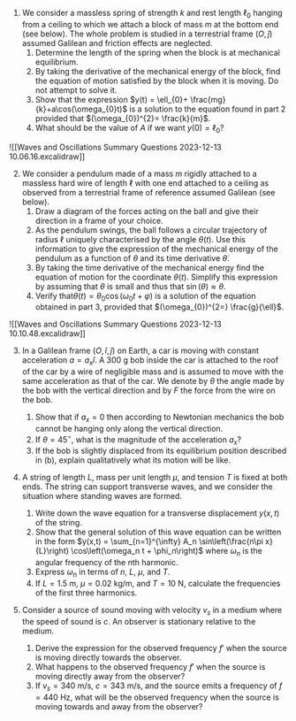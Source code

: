 1. We consider a massless spring of strength $k$ and rest length $\ell_0$ hanging from a ceiling to which we attach a block of mass $m$ at the bottom end (see below). The whole problem is studied in a terrestrial frame $(O, \hat{j})$ assumed Galilean and friction effects are neglected.
	1. Determine the length of the spring when the block is at mechanical equilibrium.
	2. By taking the derivative of the mechanical energy of the block, find the equation of motion satisfied by the block when it is moving. Do not attempt to solve it.
	3. Show that the expression $y(t) = \ell_{0}+ \frac{mg}{k}+a\cos(\omega_{0}t)$ is a solution to the equation found in part 2 provided that $(\omega_{0})^{2}= \frac{k}{m}$.
	4. What should be the value of $A$ if we want $y(0) = \ell_{0}$?

![[Waves and Oscillations Summary Questions 2023-12-13 10.06.16.excalidraw]]

2. We consider a pendulum made of a mass $m$ rigidly attached to a massless hard wire of length $\ell$ with one end attached to a ceiling as observed from a terrestrial frame of reference assumed Galilean (see below).
	1. Draw a diagram of the forces acting on the ball and give their direction in a frame of your choice.
	2. As the pendulum swings, the ball follows a circular trajectory of radius $\ell$ uniquely characterised by the angle $\theta(t)$. Use this information to give the expression of the mechanical energy of the pendulum as a function of $\theta$ and its time derivative $\dot{\theta}$.
	3. By taking the time derivative of the mechanical energy find the equation of motion for the coordinate $\theta(t)$. Simplify this expression by assuming that $\theta$ is small and thus that $\sin(\theta)\approx\theta$.
	4. Verify that$\theta(t) = \theta_{0}\cos(\omega_{0}t +\varphi)$ is a solution of the equation obtained in part 3, provided that $(\omega_{0})^{2=} \frac{g}{\ell}$.

![[Waves and Oscillations Summary Questions 2023-12-13 10.10.48.excalidraw]]

3. In a Galilean frame $(O,\hat{i}, \hat{j})$ on Earth, a car is moving with constant acceleration $a = a_x \hat{i}$. A 300 g bob inside the car is attached to the roof of the car by a wire of negligible mass and is assumed to move with the same acceleration as that of the car. We denote by $\theta$ the angle made by the bob with the vertical direction and by $F$ the force from the wire on the bob.
	1. Show that if $a_x = 0$ then according to Newtonian mechanics the bob cannot be hanging only along the vertical direction.
	2. If $\theta = 45^\circ$, what is the magnitude of the acceleration $a_x$?
	3. If the bob is slightly displaced from its equilibrium position described in (b), explain qualitatively what its motion will be like.

4. A string of length $L$, mass per unit length $\mu$, and tension $T$ is fixed at both ends. The string can support transverse waves, and we consider the situation where standing waves are formed.
	1. Write down the wave equation for a transverse displacement $y(x,t)$ of the string.
	2. Show that the general solution of this wave equation can be written in the form $y(x,t) = \sum_{n=1}^{\infty} A_n \sin\left(\frac{n\pi x}{L}\right) \cos\left(\omega_n t + \phi_n\right)$ where $\omega_n$ is the angular frequency of the $n$th harmonic.
	3. Express $\omega_n$ in terms of $n$, $L$, $\mu$, and $T$.
	4. If $L = 1.5$ m, $\mu = 0.02$ kg/m, and $T = 10$ N, calculate the frequencies of the first three harmonics.

5. Consider a source of sound moving with velocity $v_s$ in a medium where the speed of sound is $c$. An observer is stationary relative to the medium.
	1. Derive the expression for the observed frequency $f'$ when the source is moving directly towards the observer.
	2. What happens to the observed frequency $f'$ when the source is moving directly away from the observer?
	3. If $v_s = 340$ m/s, $c = 343$ m/s, and the source emits a frequency of $f = 440$ Hz, what will be the observed frequency when the source is moving towards and away from the observer?